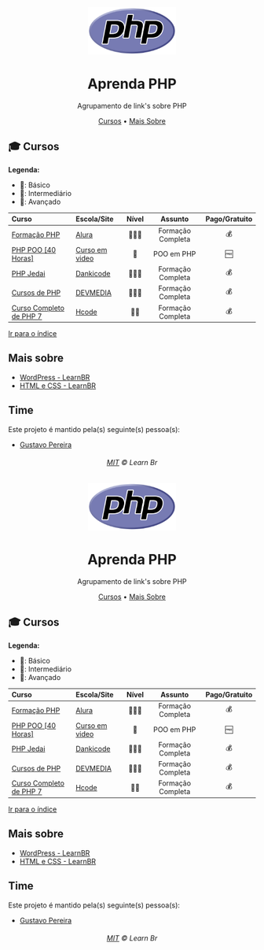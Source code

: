 <p align="center">
	<img width="180px" src="https://raw.githubusercontent.com/learnbr/php/b315c85741813ed6404ce2a461a46a560e385eb9/PHP-logo.svg" alt="Aprenda PHP" style="max-width:100%;">
</p>

<h1 align="center">Aprenda PHP</h1>

<p align="center">Agrupamento de link's sobre PHP</p>

<a id="user-content-Índice" class="anchor" href="#Índice" aria-hidden="true"></a>

<p align="center">
	<a href="#mortar_board-cursos">Cursos</a> •
	<a href="#mais-sobre">Mais Sobre</a>
</p>


## :mortar_board: Cursos

**Legenda:**

- :green_heart:: Básico
- :large_orange_diamond:: Intermediário
- :red_circle:: Avançado

| Curso                                                        | Escola/Site                                     |                      Nível                      |      Assunto      | Pago/Gratuito |
| :----------------------------------------------------------- | :---------------------------------------------- | :---------------------------------------------: | :---------------: | :-----------: |
| [Formação PHP](https://www.alura.com.br/formacao-desenvolvedor-php) | [Alura](https://www.alura.com.br)               | :green_heart::large_orange_diamond::red_circle: | Formação Completa |  :moneybag:   |
| [PHP POO [40 Horas]](https://cursa.app/pt/curso/php-para-iniciantes-por-curso-em-video) | [Curso em video](https://www.cursoemvideo.com/) |                  :green_heart:                  |    POO em PHP     |    :free:     |
| [PHP Jedai](https://cursos.dankicode.com/php-jedai)          | [Dankicode](https://cursos.dankicode.com/)      | :green_heart::large_orange_diamond::red_circle: | Formação Completa |  :moneybag:   |
| [Cursos de PHP](https://www.devmedia.com.br/cursos/php)      | [DEVMEDIA](https://www.devmedia.com.br/)        | :green_heart::large_orange_diamond::red_circle: | Formação Completa |  :moneybag:   |
| [Curso Completo de PHP 7](https://hcode.com.br/cursos/PHP7)  | [Hcode](https://hcode.com.br/)                  |       :green_heart::large_orange_diamond:       | Formação Completa |  :moneybag:   |

[Ir para o índice](#Índice)



## Mais sobre

* [WordPress - LearnBR](https://github.com/learnbr/wordpress)
* [HTML e CSS - LearnBR](https://github.com/learnbr/html-css)


## Time

Este projeto é mantido pela(s) seguinte(s) pessoa(s):

* [Gustavo Pereira](https://github.com/oguhpereira)

<h6 align="center">
	<a href="./MIT.md">MIT</a>
	©
	Learn Br
</h6>
<p align="center">
	<img width="180px" src="https://raw.githubusercontent.com/learnbr/php/b315c85741813ed6404ce2a461a46a560e385eb9/PHP-logo.svg" alt="Aprenda PHP" style="max-width:100%;">
</p>

<h1 align="center">Aprenda PHP</h1>

<p align="center">Agrupamento de link's sobre PHP</p>

<a id="user-content-Índice" class="anchor" href="#Índice" aria-hidden="true"></a>

<p align="center">
	<a href="#mortar_board-cursos">Cursos</a> •
	<a href="#mais-sobre">Mais Sobre</a>
</p>


## :mortar_board: Cursos

**Legenda:**

- :green_heart:: Básico
- :large_orange_diamond:: Intermediário
- :red_circle:: Avançado

| Curso                                                        | Escola/Site                                     |                      Nível                      |      Assunto      | Pago/Gratuito |
| :----------------------------------------------------------- | :---------------------------------------------- | :---------------------------------------------: | :---------------: | :-----------: |
| [Formação PHP](https://www.alura.com.br/formacao-desenvolvedor-php) | [Alura](https://www.alura.com.br)               | :green_heart::large_orange_diamond::red_circle: | Formação Completa |  :moneybag:   |
| [PHP POO [40 Horas]](https://cursa.app/pt/curso/php-para-iniciantes-por-curso-em-video) | [Curso em video](https://www.cursoemvideo.com/) |                  :green_heart:                  |    POO em PHP     |    :free:     |
| [PHP Jedai](https://cursos.dankicode.com/php-jedai)          | [Dankicode](https://cursos.dankicode.com/)      | :green_heart::large_orange_diamond::red_circle: | Formação Completa |  :moneybag:   |
| [Cursos de PHP](https://www.devmedia.com.br/cursos/php)      | [DEVMEDIA](https://www.devmedia.com.br/)        | :green_heart::large_orange_diamond::red_circle: | Formação Completa |  :moneybag:   |
| [Curso Completo de PHP 7](https://hcode.com.br/cursos/PHP7)  | [Hcode](https://hcode.com.br/)                  |       :green_heart::large_orange_diamond:       | Formação Completa |  :moneybag:   |

[Ir para o índice](#Índice)



## Mais sobre

* [WordPress - LearnBR](https://github.com/learnbr/wordpress)
* [HTML e CSS - LearnBR](https://github.com/learnbr/html-css)


## Time

Este projeto é mantido pela(s) seguinte(s) pessoa(s):

* [Gustavo Pereira](https://github.com/oguhpereira)

<h6 align="center">
	<a href="./MIT.md">MIT</a>
	©
	Learn Br
</h6>
